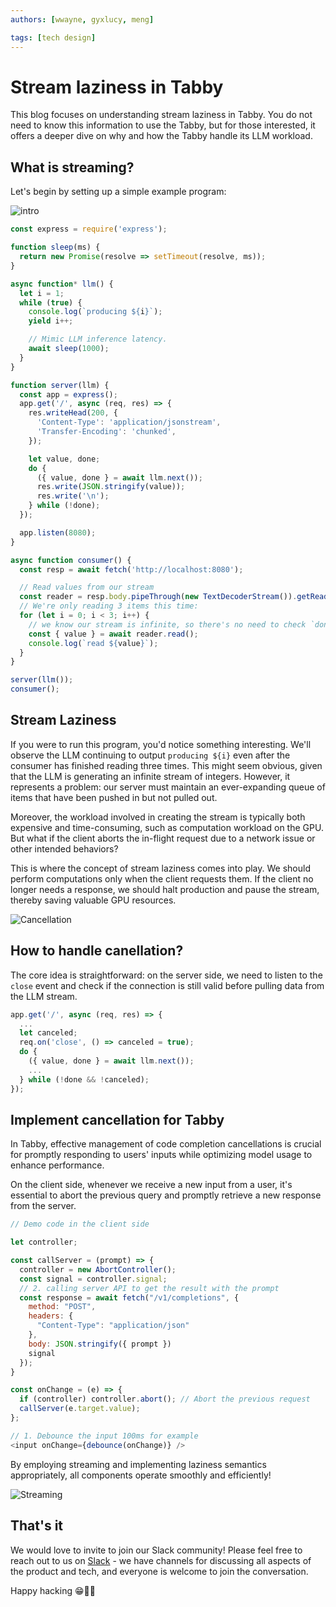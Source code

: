 ```yaml
---
authors: [wwayne, gyxlucy, meng]

tags: [tech design]
---
```


# Stream laziness in Tabby

This blog focuses on understanding stream laziness in Tabby. You do not need to know this information to use the Tabby, but for those interested, it offers a deeper dive on why and how the Tabby handle its LLM workload.

## What is streaming?
Let's begin by setting up a simple example program:

![intro](./intro.png)

```javascript
const express = require('express');

function sleep(ms) {
  return new Promise(resolve => setTimeout(resolve, ms));
}

async function* llm() {
  let i = 1;
  while (true) {
    console.log(`producing ${i}`);
    yield i++;

    // Mimic LLM inference latency.
    await sleep(1000);
  }
}

function server(llm) {
  const app = express();
  app.get('/', async (req, res) => {
    res.writeHead(200, {
      'Content-Type': 'application/jsonstream',
      'Transfer-Encoding': 'chunked',
    });

    let value, done;
    do {
      ({ value, done } = await llm.next());
      res.write(JSON.stringify(value));
      res.write('\n');
    } while (!done);
  });

  app.listen(8080);
}

async function consumer() {
  const resp = await fetch('http://localhost:8080');

  // Read values from our stream
  const reader = resp.body.pipeThrough(new TextDecoderStream()).getReader();
  // We're only reading 3 items this time:
  for (let i = 0; i < 3; i++) {
    // we know our stream is infinite, so there's no need to check `done`.
    const { value } = await reader.read();
    console.log(`read ${value}`);
  }
}

server(llm());
consumer();
```

## Stream Laziness

If you were to run this program, you'd notice something interesting. We'll observe the LLM continuing to output `producing ${i}` even after the consumer has finished reading three times. This might seem obvious, given that the LLM is generating an infinite stream of integers. However, it represents a problem: our server must maintain an ever-expanding queue of items that have been pushed in but not pulled out.

Moreover, the workload involved in creating the stream is typically both expensive and time-consuming, such as computation workload on the GPU. But what if the client aborts the in-flight request due to a network issue or other intended behaviors?

This is where the concept of stream laziness comes into play. We should perform computations only when the client requests them. If the client no longer needs a response, we should halt production and pause the stream, thereby saving valuable GPU resources.

![Cancellation](./cancellation.png)

## How to handle canellation?

The core idea is straightforward: on the server side, we need to listen to the `close` event and check if the connection is still valid before pulling data from the LLM stream.

```js
app.get('/', async (req, res) => {
  ...
  let canceled;
  req.on('close', () => canceled = true);
  do {
    ({ value, done } = await llm.next());
    ...
  } while (!done && !canceled);
});
```

## Implement cancellation for Tabby

In Tabby, effective management of code completion cancellations is crucial for promptly responding to users' inputs while optimizing model usage to enhance performance.

On the client side, whenever we receive a new input from a user, it's essential to abort the previous query and promptly retrieve a new response from the server.

```js
// Demo code in the client side

let controller;

const callServer = (prompt) => {
  controller = new AbortController();
  const signal = controller.signal;
  // 2. calling server API to get the result with the prompt
  const response = await fetch("/v1/completions", {
    method: "POST",
    headers: {
      "Content-Type": "application/json"
    },
    body: JSON.stringify({ prompt })
    signal
  });
}

const onChange = (e) => {
  if (controller) controller.abort(); // Abort the previous request
  callServer(e.target.value);
};

// 1. Debounce the input 100ms for example
<input onChange={debounce(onChange)} />

```

By employing streaming and implementing laziness semantics appropriately, all components operate smoothly and efficiently!

![Streaming](./stream.png)

## That's it

We would love to invite to join our Slack community! Please feel free to reach out to us on [Slack](https://join.slack.com/t/tabbycommunity/shared_invite/zt-1xeiddizp-bciR2RtFTaJ37RBxr8VxpA) - we have channels for discussing all aspects of the product and tech, and everyone is welcome to join the conversation.

Happy hacking 😁💪🏻
